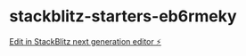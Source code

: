 # stackblitz-starters-eb6rmeky

[Edit in StackBlitz next generation editor ⚡️](https://stackblitz.com/~/github.com/acitdev/stackblitz-starters-eb6rmeky)